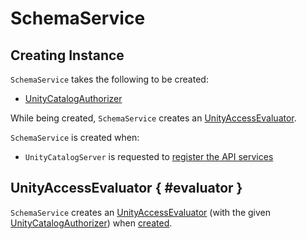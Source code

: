 # SchemaService

## Creating Instance

`SchemaService` takes the following to be created:

* <span id="authorizer"> [UnityCatalogAuthorizer](../server-authorization/UnityCatalogAuthorizer.md)

While being created, `SchemaService` creates an [UnityAccessEvaluator](#evaluator).

`SchemaService` is created when:

* `UnityCatalogServer` is requested to [register the API services](UnityCatalogServer.md#addServices)

## UnityAccessEvaluator { #evaluator }

`SchemaService` creates an [UnityAccessEvaluator](../server-authorization/UnityAccessEvaluator.md) (with the given [UnityCatalogAuthorizer](#authorizer)) when [created](#creating-instance).

